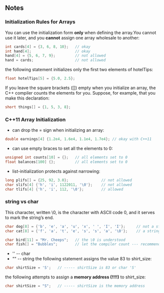 ## Notes

### Initialization Rules for Arrays
You can use the initialization form **only** when defining the array.You cannot use it later, 
and you **cannot** assign one array wholesale to another:
```c++
int cards[4] = {3, 6, 8, 10};   // okay
int hand[4];                    // okay
hand[4] = {5, 6, 7, 9};         // not allowed
hand = cards;                   // not allowed
```
the following statement initializes only the first two elements of hotelTips:
```c++
float hotelTips[5] = {5.0, 2.5};
```
If you leave the square brackets ([]) empty when you initialize an array, the C++ compiler counts the elements for you. 
Suppose, for example, that you make this declaration:
```c++
short things[] = {1, 5, 3, 8};
```

### C++11 Array Initialization
- can drop the = sign when initializing an array:
```c++
double earnings[4] {1.2e4, 1.6e4, 1.1e4, 1.7e4}; // okay with C++11
```
- can use empty braces to set all the elements to 0:
```c++
unsigned int counts[10] = {};   // all elements set to 0
float balances[100] {};         // all elements set to 0
```
- list-initialization protects against narrowing:
```c++
long plifs[] = {25, 92, 3.0};               // not allowed
char slifs[4] {'h', 'i', 1122011, '\0'};    // not allowed 
char tlifs[4] {'h', 'i', 112, '\0'};        // allowed
```

### string vs char
This character, written \0, is the character with ASCII code 0, and it serves to mark the string’s end.
```c++
char dog[8] = {'b', 'e', 'a', 'u', 'x', ' ', 'I', 'I'};     // not a string! 
char cat[8] = {'f', 'a', 't', 'e', 's', 's', 'a', '\0'};    // a string!
```
```c++
char bird[11] = "Mr. Cheeps";   // the \0 is understood 
char fish[] = "Bubbles";        // let the compiler count --- recommend
```
- '' -- char
- "" -- string
the following statement assigns the value 83 to shirt_size:
```c++
char shirtSize = 'S';   // ----- shirtSize is 83 or char 'S'
```
the following attempts to assign a **memory address (!!!!)** to shirt_size:
```c++
char shirtSize = "S";   // ----- shirtSize is the memory address
```
